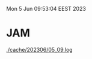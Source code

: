 Mon  5 Jun 09:53:04 EEST 2023
# JAM
<a href='./cache/202306/05_09.log'>./cache/202306/05_09.log</a>
